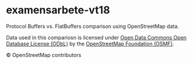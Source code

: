 # examensarbete-vt18

Protocol Buffers vs. FlatBuffers comparison using OpenStreetMap data.

Data used in this compariosn is licensed under [Open Data Commons Open Database License (ODbL)](https://opendatacommons.org/licenses/odbl/) by the [OpenStreetMap Foundation (OSMF)](https://wiki.osmfoundation.org/wiki/Main_Page).

© OpenStreetMap contributors